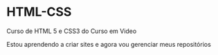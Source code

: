 # HTML-CSS
 Curso de HTML 5 e CSS3 do Curso em Video

Estou aprendendo a criar sites e agora vou gerenciar meus repositórios
